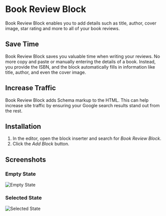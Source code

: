 # Book Review Block #

Book Review Block enables you to add details such as title, author, cover image, star rating and more to all of your book reviews.

## Save Time ##
Book Review Block saves you valuable time when writing your reviews. No more copy and paste or manually entering the details of a book. Instead, you provide the ISBN, and the block automatically fills in information like title, author, and even the cover image.

## Increase Traffic ##
Book Review Block adds Schema markup to the HTML. This can help increase site traffic by ensuring your Google search results stand out from the rest.

## Installation ##

1. In the editor, open the block inserter and search for *Book Review Block*.
1. Click the *Add Block* button.

## Screenshots ##

### Empty State ###
![Empty State](https://user-images.githubusercontent.com/1190420/34847194-8970df3a-f6e8-11e7-8e7e-c1352e9fab5d.jpg)
### Selected State ###
![Selected State](https://user-images.githubusercontent.com/1190420/34847195-898971e4-f6e8-11e7-981b-60b40fbfb490.jpg)
